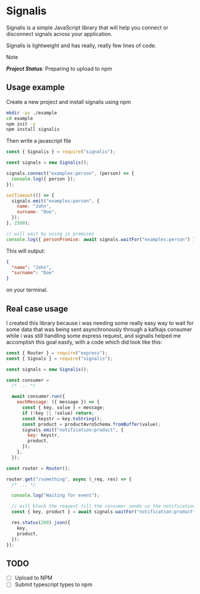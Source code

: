 # Signalis

Signalis is a simple JavaScript library that will help you connect or disconnect signals across your application.

Signalis is lightweight and has really, really few lines of code.

> [!NOTE]
> **_Project Status_**: Preparing to upload to npm

## Usage example

Create a new project and install signalis using npm

```sh
mkdir -pv ./example
cd example
npm init -y
npm install signalis
```

Then write a javascript file

```javascript
const { Signalis } = require("signalis");

const signals = new Signalis();

signals.connect("examples:person", (person) => {
  console.log({ person });
});

setTimeout(() => {
  signals.emit("examples:person", {
    name: "John",
    surname: "Doe",
  });
}, 2500);

// will wait by using js promises
console.log({ personPromise: await signals.waitFor("examples:person") });
```

This will output:

```json
{
  "name": "John",
  "surname": "Doe"
}
```

on your terminal.

## Real case usage

I created this library because i was needing some really easy way to wait for some data that was being sent asynchronously through a kafkajs consumer while i was still handling some express request, and signalis helped me accomplish this goal easily, with a code which did look like this:

```js
const { Router } = require("express");
const { Signals } = require("signalis");

const signals = new Signalis();

const consumer =
  /* ... */

  await consumer.run({
    eachMessage: ({ message }) => {
      const { key, value } = message;
      if (!key || !value) return;
      const keystr = key.toString();
      const product = productAvroSchema.fromBuffer(value);
      signals.emit("notification:product", {
        key: keystr,
        product,
      });
    },
  });

const router = Router();

router.get("/something", async (_req, res) => {
  /* ... */

  console.log("Waiting for event");

  // will block the request till the consumer sends us the notification
  const { key, product } = await signals.waitFor("notification:product");

  res.status(200).json({
    key,
    product,
  });
});
```

## TODO

- [ ] Upload to NPM
- [ ] Submit typescript types to npm
